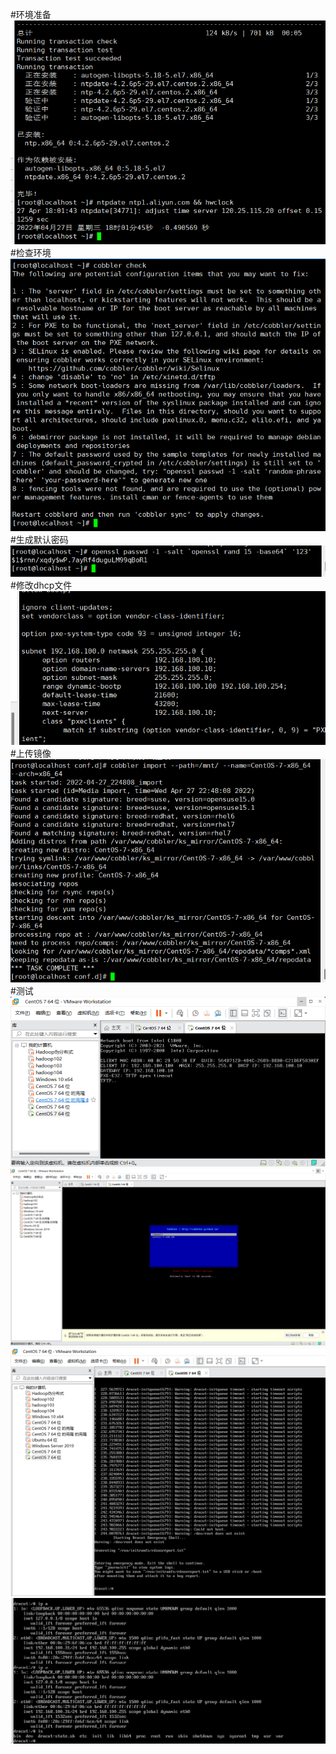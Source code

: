 #环境准备
![img.png](img.png)
#检查环境
![img_1.png](img_1.png)
#生成默认密码
![img_2.png](img_2.png)
#修改dhcp文件
![img_3.png](img_3.png)
#上传镜像
![img_4.png](img_4.png)
#测试
![img_5.png](img_5.png)
![img_6.png](img_6.png)
![img_7.png](img_7.png)
![img_8.png](img_8.png)